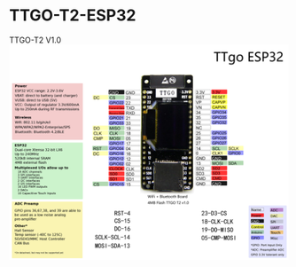 # TTGO-T2-ESP32
TTGO-T2 V1.0
![image](https://github.com/LilyGO/TTGO-T2-ESP32/blob/master/TTGO%20T2.png)
